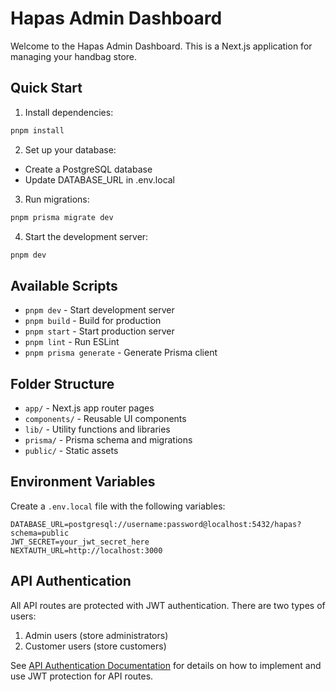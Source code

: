 # Hapas Admin Dashboard

Welcome to the Hapas Admin Dashboard. This is a Next.js application for managing your handbag store.

## Quick Start

1. Install dependencies:

```bash
pnpm install
```

2. Set up your database:

- Create a PostgreSQL database
- Update DATABASE_URL in .env.local

3. Run migrations:

```bash
pnpm prisma migrate dev
```

4. Start the development server:

```bash
pnpm dev
```

## Available Scripts

- `pnpm dev` - Start development server
- `pnpm build` - Build for production
- `pnpm start` - Start production server
- `pnpm lint` - Run ESLint
- `pnpm prisma generate` - Generate Prisma client

## Folder Structure

- `app/` - Next.js app router pages
- `components/` - Reusable UI components
- `lib/` - Utility functions and libraries
- `prisma/` - Prisma schema and migrations
- `public/` - Static assets

## Environment Variables

Create a `.env.local` file with the following variables:

```
DATABASE_URL=postgresql://username:password@localhost:5432/hapas?schema=public
JWT_SECRET=your_jwt_secret_here
NEXTAUTH_URL=http://localhost:3000
```

## API Authentication

All API routes are protected with JWT authentication. There are two types of users:

1. Admin users (store administrators)
2. Customer users (store customers)

See [API Authentication Documentation](./docs/api-auth.md) for details on how to implement and use JWT protection for API routes.

